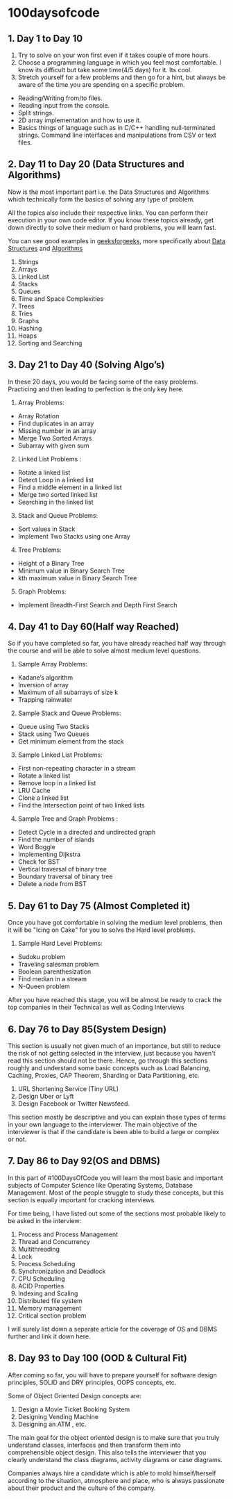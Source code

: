 # 100daysofcode

## 1. Day 1 to Day 10

1. Try to solve on your won first even if it takes couple of more hours.
2. Choose a programming language in which you feel most comfortable. I know its difficult but take some time(4/5 days) for it. Its cool.
3. Stretch yourself for a few problems and then go for a hint, but always be aware of the time you are spending on a specific problem.

- Reading/Writing from/to files.
- Reading input from the console.
- Split strings.
- 2D array implementation and how to use it.
- Basics things of language such as in C/C++ handling null-terminated strings. Command line interfaces and manipulations from CSV or text files.

## 2. Day 11 to Day 20 (Data Structures and Algorithms)

Now is the most important part i.e. the Data Structures and Algorithms which technically form the basics of solving any type of problem.

All the topics also include their respective links. You can perform their execution in your own code editor. If you know these topics already, get down directly to solve their medium or hard problems, you will learn fast.

You can see good examples in [geeksforgeeks](https://www.geeksforgeeks.org), more specificatly about [Data Structures](https://www.geeksforgeeks.org/data-structures/?ref=shm) and [Algorithms](https://www.geeksforgeeks.org/fundamentals-of-algorithms/?ref=shm)

1. Strings
2. Arrays
3. Linked List
4. Stacks
5. Queues
6. Time and Space Complexities 
7. Trees
8. Tries
9. Graphs
10. Hashing
11. Heaps
12. Sorting and Searching

## 3. Day 21 to Day 40 (Solving Algo’s)

In these 20 days, you would be facing some of the easy problems. Practicing and then leading to perfection is the only key here.

1. Array Problems:
- Array Rotation
- Find duplicates in an array 
- Missing number in an array 
- Merge Two Sorted Arrays 
- Subarray with given sum
2. Linked List Problems :
- Rotate a linked list
- Detect Loop in a linked list
- Find a middle element in a linked list 
- Merge two sorted linked list 
- Searching in the linked list
3. Stack and Queue Problems:
- Sort values in Stack
- Implement Two Stacks using one Array
4. Tree Problems:
- Height of a Binary Tree
- Minimum value in Binary Search Tree
- kth maximum value in Binary Search Tree
5. Graph Problems:
- Implement Breadth-First Search and Depth First Search

## 4. Day 41 to Day 60(Half way Reached)

So if you have completed so far, you have already reached half way through the course and will be able to solve almost medium level questions.

1. Sample Array Problems: 
- Kadane’s algorithm
- Inversion of array
- Maximum of all subarrays of size k 
- Trapping rainwater
2. Sample Stack and Queue Problems: 
- Queue using Two Stacks
- Stack using Two Queues
- Get minimum element from the stack
3. Sample Linked List Problems:
- First non-repeating character in a stream 
- Rotate a linked list
- Remove loop in a linked list
- LRU Cache
- Clone a linked list
- Find the Intersection point of two linked lists
4. Sample Tree and Graph Problems : 
- Detect Cycle in a directed and undirected graph 
- Find the number of islands
- Word Boggle
- Implementing Dijkstra
- Check for BST
- Vertical traversal of binary tree
- Boundary traversal of binary tree
- Delete a node from BST

## 5. Day 61 to Day 75 (Almost Completed it)

Once you have got comfortable in solving the medium level problems, then it will be "Icing on Cake" for you to solve the Hard level problems.

1. Sample Hard Level Problems: 
- Sudoku problem
- Traveling salesman problem 
- Boolean parenthesization
- Find median in a stream 
- N-Queen problem

After you have reached this stage, you will be almost be ready to crack the top companies in their Technical as well as Coding Interviews

## 6. Day 76 to Day 85(System Design)

This section is usually not given much of an importance, but still to reduce the risk of not getting selected in the interview, just because you haven't read this section should not be there. Hence, go through this sections roughly and understand some basic concepts such as Load Balancing, Caching, Proxies, CAP Theorem, Sharding or Data Partitioning, etc.

1. URL Shortening Service (Tiny URL)
2. Design Uber or Lyft
3. Design Facebook or Twitter Newsfeed.

This section mostly be descriptive and you can explain these types of terms in your own language to the interviewer. The main objective of the interviewer is that if the candidate is been able to build a large or complex or not.

## 7. Day 86 to Day 92(OS and DBMS)

In this part of #100DaysOfCode you will learn the most basic and important subjects of Computer Science like Operating Systems, Database Management. Most of the people struggle to study these concepts, but this section is equally important for cracking interviews.

For time being, I have listed out some of the sections most probable likely to be asked in the interview:

1. Process and Process Management
2. Thread and Concurrency 
3. Multithreading
4. Lock
5. Process Scheduling 
6. Synchronization and Deadlock 
7. CPU Scheduling
8. ACID Properties 
9. Indexing and Scaling 
10. Distributed file system 
11. Memory management 
12. Critical section problem

I will surely list down a separate article for the coverage of OS and DBMS further and link it down here.

## 8. Day 93 to Day 100 (OOD & Cultural Fit)

After coming so far, you will have to prepare yourself for software design principles, SOLID and DRY principles, OOPS concepts, etc.

Some of Object Oriented Design concepts are:

1. Design a Movie Ticket Booking System
2. Designing Vending Machine
3. Designing an ATM , etc.

The main goal for the object oriented design is to make sure that you truly understand classes, interfaces and then transform them into comprehensible object design. This also tells the interviewer that you clearly understand the class diagrams, activity diagrams or case diagrams.

Companies always hire a candidate which is able to mold himself/herself according to the situation, atmosphere and place, who is always passionate about their product and the culture of the company.

